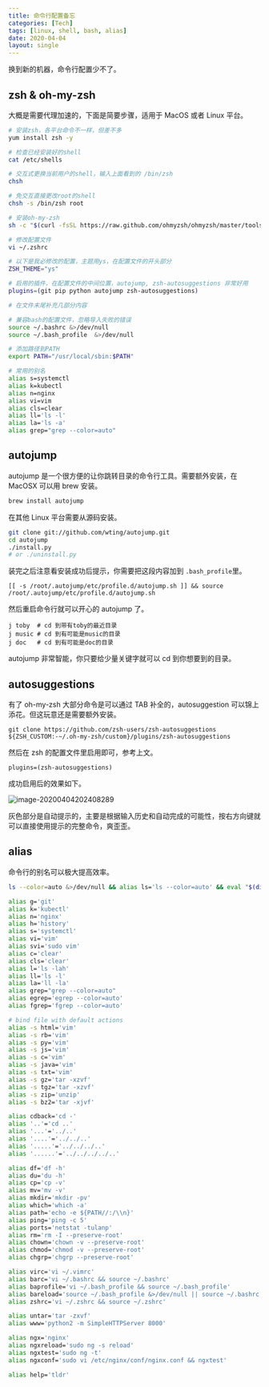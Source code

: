 ```yaml
---
title: 命令行配置备忘
categories: [Tech]
tags: [linux, shell, bash, alias]
date: 2020-04-04
layout: single
---
```


换到新的机器，命令行配置少不了。

<!-- more -->

## zsh & oh-my-zsh

大概是需要代理加速的，下面是简要步骤，适用于 MacOS 或者 Linux 平台。

```sh
# 安装zsh，各平台命令不一样，但差不多
yum install zsh -y

# 检查已经安装好的shell
cat /etc/shells

# 交互式更换当前用户的shell，输入上面看到的 /bin/zsh
chsh

# 免交互直接更改root的shell
chsh -s /bin/zsh root

# 安装oh-my-zsh
sh -c "$(curl -fsSL https://raw.github.com/ohmyzsh/ohmyzsh/master/tools/install.sh)"

# 修改配置文件
vi ~/.zshrc

# 以下是我必修改的配置，主题用ys，在配置文件的开头部分
ZSH_THEME="ys"

# 启用的插件，在配置文件的中间位置，autojump, zsh-autosuggestions 非常好用
plugins=(git pip python autojump zsh-autosuggestions)

# 在文件末尾补充几部分内容

# 兼容bash的配置文件，忽略导入失败的错误
source ~/.bashrc &>/dev/null
source ~/.bash_profile  &>/dev/null

# 添加路径到PATH
export PATH="/usr/local/sbin:$PATH"

# 常用的别名
alias s=systemctl
alias k=kubectl
alias n=nginx
alias vi=vim
alias cls=clear
alias ll='ls -l'
alias la='ls -a'
alias grep="grep --color=auto"
```

## autojump

autojump 是一个很方便的让你跳转目录的命令行工具。需要额外安装，在 MacOSX 可以用 brew 安装。

```bash
brew install autojump
```

在其他 Linux 平台需要从源码安装。

```bash
git clone git://github.com/wting/autojump.git
cd autojump
./install.py
# or ./uninstall.py
```

装完之后注意看安装成功后提示，你需要把这段内容加到 `.bash_profile`里。

```
[[ -s /root/.autojump/etc/profile.d/autojump.sh ]] && source /root/.autojump/etc/profile.d/autojump.sh
```

然后重启命令行就可以开心的 autojump 了。

```
j toby  # cd 到带有toby的最近目录
j music # cd 到有可能是music的目录
j doc   # cd 到有可能是doc的目录
```

autojump 非常智能，你只要给少量关键字就可以 cd 到你想要到的目录。

## autosuggestions

有了 oh-my-zsh 大部分命令是可以通过 TAB 补全的，autosuggestion 可以锦上添花。但这玩意还是需要额外安装。

```
git clone https://github.com/zsh-users/zsh-autosuggestions ${ZSH_CUSTOM:-~/.oh-my-zsh/custom}/plugins/zsh-autosuggestions
```

然后在 zsh 的配置文件里启用即可，参考上文。

```
plugins=(zsh-autosuggestions)
```

成功启用后的效果如下。

![image-20200404202408289](https://tobyqin.github.io/images/image-20200404202408289.png)

灰色部分是自动提示的，主要是根据输入历史和自动完成的可能性，按右方向键就可以直接使用提示的完整命令，爽歪歪。

## alias

命令行的别名可以极大提高效率。

```bash
ls --color=auto &>/dev/null && alias ls='ls --color=auto' && eval "$(dircolors)"

alias g='git'
alias k='kubectl'
alias n='nginx'
alias h='history'
alias s='systemctl'
alias vi='vim'
alias svi='sudo vim'
alias c='clear'
alias cls='clear'
alias l='ls -lah'
alias ll='ls -l'
alias la='ll -la'
alias grep="grep --color=auto"
alias egrep='egrep --color=auto'
alias fgrep='fgrep --color=auto'

# bind file with default actions
alias -s html='vim'
alias -s rb='vim'
alias -s py='vim'
alias -s js='vim'
alias -s c='vim'
alias -s java='vim'
alias -s txt='vim'
alias -s gz='tar -xzvf'
alias -s tgz='tar -xzvf'
alias -s zip='unzip'
alias -s bz2='tar -xjvf'

alias cdback='cd -'
alias '..'='cd ..'
alias '...'='../..'
alias '....'='../../..'
alias '.....'='../../../..'
alias '......'='../../../../..'

alias df='df -h'
alias du='du -h'
alias cp='cp -v'
alias mv='mv -v'
alias mkdir='mkdir -pv'
alias which='which -a'
alias path='echo -e ${PATH//:/\\n}'
alias ping='ping -c 5'
alias ports='netstat -tulanp'
alias rm='rm -I --preserve-root'
alias chown='chown -v --preserve-root'
alias chmod='chmod -v --preserve-root'
alias chgrp='chgrp --preserve-root'

alias virc='vi ~/.vimrc'
alias barc='vi ~/.bashrc && source ~/.bashrc'
alias baprofile='vi ~/.bash_profile && source ~/.bash_profile'
alias bareload='source ~/.bash_profile &>/dev/null || source ~/.bashrc  &>/dev/null'
alias zshrc='vi ~/.zshrc && source ~/.zshrc'

alias untar='tar -zxvf'
alias www='python2 -m SimpleHTTPServer 8000'

alias ngx='nginx'
alias ngxreload='sudo ng -s reload'
alias ngxtest='sudo ng -t'
alias ngxconf='sudo vi /etc/nginx/conf/nginx.conf && ngxtest'

alias help='tldr'
```
